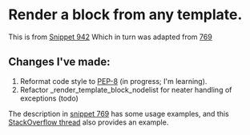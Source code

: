 Render a block from any template.
=================================

This is from [Snippet 942](http://djangosnippets.org/snippets/942/)
Which in turn was adapted from [769](http://djangosnippets.org/snippets/769/)

Changes I've made:
------------------

1. Reformat code style to [PEP-8](http://www.python.org/dev/peps/pep-0008/) (in progress; I'm learning).
2. Refactor _render_template_block_nodelist for neater handling of exceptions (todo)

The description in [snippet 769](http://djangosnippets.org/snippets/769/) has some usage examples, and this [StackOverflow thread](http://stackoverflow.com/questions/882215/rendering-json-objects-using-a-django-template-after-an-ajax-call) also provides an example.
